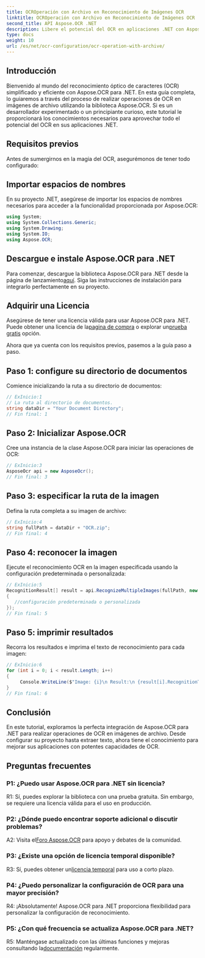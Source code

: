 ```yaml
---
title: OCROperación con Archivo en Reconocimiento de Imágenes OCR
linktitle: OCROperación con Archivo en Reconocimiento de Imágenes OCR
second_title: API Aspose.OCR .NET
description: Libere el potencial del OCR en aplicaciones .NET con Aspose.OCR. Aprenda a extraer texto de imágenes de archivo paso a paso.
type: docs
weight: 10
url: /es/net/ocr-configuration/ocr-operation-with-archive/
---
```

## Introducción

Bienvenido al mundo del reconocimiento óptico de caracteres (OCR) simplificado y eficiente con Aspose.OCR para .NET. En esta guía completa, lo guiaremos a través del proceso de realizar operaciones de OCR en imágenes de archivo utilizando la biblioteca Aspose.OCR. Si es un desarrollador experimentado o un principiante curioso, este tutorial le proporcionará los conocimientos necesarios para aprovechar todo el potencial del OCR en sus aplicaciones .NET.

## Requisitos previos

Antes de sumergirnos en la magia del OCR, asegurémonos de tener todo configurado:

## Importar espacios de nombres

En su proyecto .NET, asegúrese de importar los espacios de nombres necesarios para acceder a la funcionalidad proporcionada por Aspose.OCR:

```csharp
using System;
using System.Collections.Generic;
using System.Drawing;
using System.IO;
using Aspose.OCR;
```

## Descargue e instale Aspose.OCR para .NET

 Para comenzar, descargue la biblioteca Aspose.OCR para .NET desde la página de lanzamiento[aquí](https://releases.aspose.com/ocr/net/). Siga las instrucciones de instalación para integrarlo perfectamente en su proyecto.

## Adquirir una Licencia

 Asegúrese de tener una licencia válida para usar Aspose.OCR para .NET. Puede obtener una licencia de la[pagina de compra](https://purchase.aspose.com/buy) o explorar un[prueba gratis](https://releases.aspose.com/) opción.

Ahora que ya cuenta con los requisitos previos, pasemos a la guía paso a paso.

## Paso 1: configure su directorio de documentos

Comience inicializando la ruta a su directorio de documentos:

```csharp
// ExInicio:1
// La ruta al directorio de documentos.
string dataDir = "Your Document Directory";
// Fin final: 1
```

## Paso 2: Inicializar Aspose.OCR

Cree una instancia de la clase Aspose.OCR para iniciar las operaciones de OCR:

```csharp
// ExInicio:3
AsposeOcr api = new AsposeOcr();
// Fin final: 3
```

## Paso 3: especificar la ruta de la imagen

Defina la ruta completa a su imagen de archivo:

```csharp
// ExInicio:4
string fullPath = dataDir + "OCR.zip";
// Fin final: 4
```

## Paso 4: reconocer la imagen

Ejecute el reconocimiento OCR en la imagen especificada usando la configuración predeterminada o personalizada:

```csharp
// ExInicio:5
RecognitionResult[] result = api.RecognizeMultipleImages(fullPath, new RecognitionSettings
{
   //configuración predeterminada o personalizada
});
// Fin final: 5
```

## Paso 5: imprimir resultados

Recorra los resultados e imprima el texto de reconocimiento para cada imagen:

```csharp
// ExInicio:6
for (int i = 0; i < result.Length; i++)
{
	 Console.WriteLine($"Image: {i}\n Result:\n {result[i].RecognitionText}");
}
// Fin final: 6
```

## Conclusión

En este tutorial, exploramos la perfecta integración de Aspose.OCR para .NET para realizar operaciones de OCR en imágenes de archivo. Desde configurar su proyecto hasta extraer texto, ahora tiene el conocimiento para mejorar sus aplicaciones con potentes capacidades de OCR.

## Preguntas frecuentes

### P1: ¿Puedo usar Aspose.OCR para .NET sin licencia?

R1: Sí, puedes explorar la biblioteca con una prueba gratuita. Sin embargo, se requiere una licencia válida para el uso en producción.

### P2: ¿Dónde puedo encontrar soporte adicional o discutir problemas?

 A2: Visita el[Foro Aspose.OCR](https://forum.aspose.com/c/ocr/16) para apoyo y debates de la comunidad.

### P3: ¿Existe una opción de licencia temporal disponible?

 R3: Sí, puedes obtener un[licencia temporal](https://purchase.aspose.com/temporary-license/) para uso a corto plazo.

### P4: ¿Puedo personalizar la configuración de OCR para una mayor precisión?

R4: ¡Absolutamente! Aspose.OCR para .NET proporciona flexibilidad para personalizar la configuración de reconocimiento.

### P5: ¿Con qué frecuencia se actualiza Aspose.OCR para .NET?

 R5: Manténgase actualizado con las últimas funciones y mejoras consultando la[documentación](https://reference.aspose.com/ocr/net/) regularmente.